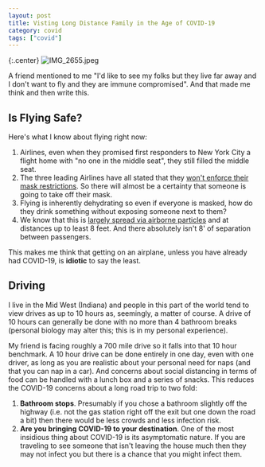 ```yaml
---
layout: post
title: Visting Long Distance Family in the Age of COVID-19
category: covid
tags: ["covid"]
---
```

{:.center}
![IMG_2655.jpeg](/blog/assets/IMG_2655.jpeg)

A friend mentioned to me "I'd like to see my folks but they live far away and I don't want to fly and they are immune compromised".  And that made me think and then write this.

## Is Flying Safe?

Here's what I know about flying right now:

1.  Airlines, even when they promised first responders to New York City a flight home with "no one in the middle seat", they still filled the middle seat.
2. The three leading Airlines have all stated that they [won't enforce their mask restrictions](https://www.businessinsider.com/american-delta-united-airlines-mask-policy-enforce-2020-5).  So there will almost be a certainty that someone is going to take off their mask.
3. Flying is inherently dehydrating so even if everyone is masked, how do they drink something without exposing someone next to them?
4. We know that this is [largely spread via airborne particles](https://www.erinbromage.com/post/the-risks-know-them-avoid-them) and at distances up to least 8 feet.  And there absolutely isn't 8' of separation between passengers.

This makes me think that getting on an airplane, unless you have already had COVID-19, is **idiotic** to say the least.  

## Driving

I live in the Mid West (Indiana) and people in this part of the world tend to view drives as up to 10 hours as, seemingly, a matter of course.  A drive of 10 hours can generally be done with no more than 4 bathroom breaks (personal biology may alter this; this is in my personal experience).

My friend is facing roughly a 700 mile drive so it falls into that 10 hour benchmark.  A 10 hour drive can be done entirely in one day, even with one driver, as long as you are realistic about your personal need for naps (and that you can nap in a car).  And concerns about social distancing in terms of food can be handled with a lunch box and a series of snacks.  This reduces the COVID-19 concerns about a long road trip to two fold:

1. **Bathroom stops**.  Presumably if you chose a bathroom slightly off the highway (i.e. not the gas station right off the exit but one down the road a bit) then there would be less crowds and less infection risk.
2. **Are you bringing COVID-19 to your destination**.  One of the most insidious thing about COVID-19 is its asymptomatic nature.  If you are traveling to see someone that isn't leaving the house much then they may not infect you but there is a chance that you might infect them.  